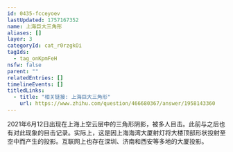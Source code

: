 ```yaml
---
id: 0435-fcceyoev
lastUpdated: 1757167352
name: 上海巨大三角形
aliases: []
layer: 3
categoryId: cat_r0rzgkOi
tagIds:
  - tag_onKpmFeH
nsfw: false
parent: ""
relatedEntries: []
timelineEvents: []
titledLinks:
  - title: "相关链接: 上海巨大三角形"
    url: https://www.zhihu.com/question/466680367/answer/1958143360
---
```


2021年6月12日出现在上海上空云层中的三角形阴影，被多人目击。此前与之后也有对此现象的目击记录。实际上，这是因上海海湾大厦射灯将大楼顶部形状投射至空中而产生的投影。互联网上也存在深圳、济南和西安等多地的大厦投影。